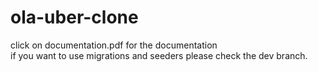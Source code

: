 # ola-uber-clone
click on documentation.pdf for the documentation  
if you want to use migrations and seeders please check the dev branch.
